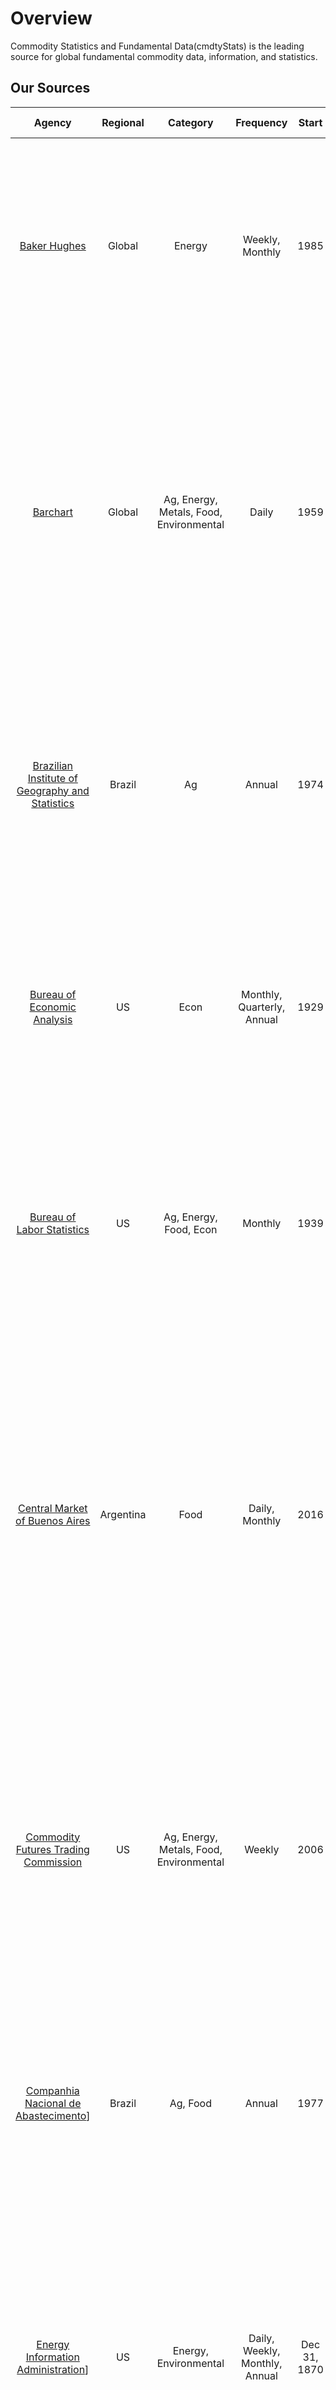 # Overview



Commodity Statistics and Fundamental Data(cmdtyStats) is the leading source for global fundamental commodity data, information, and statistics.

## Our Sources

|Agency                  |  Regional    | Category   | Frequency   | Start  | Description| Detailed Information|
| :---------------------:| :----------: | :----------:  | :----------: |  :----------: | :----------: | :----------: |
| [Baker Hughes](https://www.barchart.com/cmdty/data/fundamental/explore/BH) |Global|Energy| Weekly, Monthly| 1985 | The Baker Hughes provides weekly and monthly census of the number of drilling rigs actively exploring for or developing oil or natural gas in the United States, Canada and outside North America. | [Docs & FAQs Coming Soon]|
| [Barchart](https://www.barchart.com/cmdty/data/fundamental/explore/Barchart) |Global|Ag, Energy, Metals, Food, Environmental | Daily | 1959| Daily values of global futures volume and open interest in both nominal and notional terms. Notional values of futures volume and open interest allow for comparisons across exchange venues and investment vehicle. Easily compare the value traded between OTC products, ETFs, and futures. |[Docs & FAQs Coming Soon]|
| [Brazilian Institute of Geography and Statistics](https://www.barchart.com/cmdty/data/fundamental/explore/IBGE) |Brazil|Ag| Annual|  1974 | Brazilian Institute of Geography and Statistics (IBGE) investigates information on agricultural establishments and agricultural activities developed inside Brazil, aiming at producing either for living or sales. |[Docs & FAQs Coming Soon]|
| [Bureau of Economic Analysis](https://www.barchart.com/cmdty/data/fundamental/explore/BEA) |US|Econ| Monthly, Quarterly, Annual |1929 | The U.S. Bureau of Economic Analysis provides accurate and objective data about the US economy including US GDP, consumer spending, personal income and saving numbers etc. |[Docs & FAQs Coming Soon]|
| [Bureau of Labor Statistics](https://www.barchart.com/cmdty/data/fundamental/explore/BLS) |US|Ag, Energy, Food, Econ| Monthly | 1939 | The Bureau of Labor Statistics measures labor market activity, working conditions, price changes, and productivity in the U.S. economy to support public and private decision making.|[Docs & FAQs Coming Soon]|
| [Central Market of Buenos Aires](https://www.barchart.com/cmdty/data/fundamental/explore/MCDBA) |﻿Argentina|Food| Daily, Monthly| 2016 | The Central Market of Buenos Aires is the fruit and vegetable trading center that supplies the Autonomous City of Buenos Aires and Greater Buenos Aires. List of prices of fruits and vegetables that arise from the survey carried out in the Central Market of Buenos Aires by the Department of Statistics and Prices, and by the Social Commitment of Supply. |[Docs & FAQs Coming Soon]|
| [Commodity Futures Trading Commission](https://www.barchart.com/cmdty/data/fundamental/explore/CFTC) |US|Ag, Energy, Metals, Food, Environmental| Weekly | 2006 | The Commitment of Traders (COT) report, produced by the Commodity Futures Trading Commission, is a weekly publication that shows the aggregate holdings of different participants in the U.S. futures market. Data is available from the disaggregated report. |[Docs & FAQs Coming Soon]|
| [Companhia Nacional de Abastecimento](https://www.barchart.com/cmdty/data/fundamental/explore/CONAB)] |Brazil|Ag, Food| Annual|  1977 | In order to provide data and strategic information and to comply with the Agricultural Policy, CONAB is responsible for surveying and evaluating the Brazilian crops of grains, fibers, coffee and sugar cane.|[Docs & FAQs Coming Soon]|
| [Energy Information Administration](https://www.barchart.com/cmdty/data/fundamental/explore/EIA)] |US|Energy, Environmental| Daily, Weekly, Monthly, Annual | Dec 31, 1870 | The U.S. Energy Information Administration (EIA) collects, analyzes, and disseminates independent and impartial energy information to promote sound policymaking, efficient markets, and public understanding of energy and its interaction with the economy and the environment. |[Docs & FAQs Coming Soon]|
| [European Statistical Office](https://www.barchart.com/cmdty/data/fundamental/explore/EuroStat) |﻿European Union (EU)|Ag, Energy, Food, Environmental, Econ | Annual | Dec 31, 1997 | The Eurostat produces European statisitics in partnership with National Statistical Institutes and other national authorities in the EU Member States providing high quality statistics and data on Europe. |[Docs & FAQs Coming Soon]|
| [Malaysian Palm Oil Board](https://www.barchart.com/cmdty/data/fundamental/explore/MPOB) |﻿Malaysia|Food| Daily| Jan 02, 2008 | The Malaysian Palm Oil Board releases daily wholesale prices for Crude Palm Oil to help palm oil industry to plan their trading and business decisions faster and more accurately. |[Docs & FAQs Coming Soon]|
| [Ministry of Agriculture of Argentina](https://www.barchart.com/cmdty/data/fundamental/explore/MAGYP) |﻿Argentina|Ag, Food| Annual| Dec 31, 1969 | MAGYP plans and executes public policies related to the agricultural, livestock, dairy and fishing sectors, seeking the proper balance between productivity, sustainability and territorial distribution. It also provides the series of agricultural statistics, by crop, season, province and party department of the Argentine Republic. |[Docs & FAQs Coming Soon]|
| [Statistics Canada](https://www.barchart.com/cmdty/data/fundamental/explore/StatCan)  |﻿Canada|Ag, Energy, Food, Environmental, Econ| Monthly, Quarterly, Annual | Jan 01, 1906 | Statistics Canada produces important statistics to better understand the Canada's population, resources, economy and agriculture. |[Docs & FAQs Coming Soon]|
| [United States Census Bureau](https://www.barchart.com/cmdty/data/fundamental/explore/USCB) |US|Metals, Econ| Monthly| 	Dec 31, 1997 | The United States Census Bureau (USCB) is the nation's leading provider of quality data about its people and economy. Their Economic Indicators data set provides information on advance economic indicators, construction spending, manufacturing and trade inventories and sales, new residential construction and sales. |[Docs & FAQs Coming Soon]|
| [United States Department of Agriculture](https://www.barchart.com/cmdty/data/fundamental/explore/USDA) |Global|Ag, Energy, Food, Environmental| Weekly, Monthly, Quarterly, Annual | Dec 01, 1866 | The USDA provides data on production, consumption, stocks and price received for variety of agricultural commodities produced in the US. |[Docs & FAQs Coming Soon]|
| [US Army Corps of Engineers](https://www.barchart.com/cmdty/data/fundamental/explore/USACE) |US|Ag| Weekly | Jan 04, 2003 | The USACE provides weekly information on the amount (in tons), location, and commodity of barged grain, along with the number, location, direction, and type of barges transiting the last lock on the Mississippi River and its tributaries. |[Docs & FAQs Coming Soon]|


## How Can I Access It?

Users can generally access the content through either software or an enterprise data solution.  

**Software Consumption** - Individual users can subscribe to the data for use in our trading and analytics software.  Single users can register directly through us and pricing is standard for most CPN contributor datasets.  For teams and large groups of users, bulk pricing may be available.
* [cmdtyView Pro](https://www.barchart.com/cmdty/trading/cmdtyview) - This is our flagship software product for commodity trading and analytics.  Access any data you subscribe to from the CPN alongside all of our other content.
* [cmdtyView Excel](https://www.barchart.com/cmdty/trading/cmdtyview-excel) - Our Excel Add-in that is included with your cmdtyView Pro subscription, but can be subscribed to as a standalone service.  With the flexibility of Excel, and all of the same data you get in cmdtyView, the possibilities for what you can build are endless.

**Enterprise Data Solution**  - Many firms want to be able to use data from our contributors throughout their organization and within various risk systems, data reporting tools, or other 3rd-party software.  We can deliver data via API, SFTP, or other data transfer services subject to client requirements.  Pricing will generally depend on how the data is used throughout the organization, who can access it, and the breadth of coverage.  For some providers we have set pricing and for others we will work with the client and the provider to establish a use case and find a package that meets everyone's goals.

In summary, you simply pay Barchart for use of our software and/or any technology fees associated with delivering of the data.  Any fees associated with the content of our CPN contributors are set by them.  By subscribing through us, you get to use the data in our purpose-built software products, and can use it alongside any other content that you get from Barchart - we basically simplify everything from user access through to billing.

## Product Roadmap
We are always looking at onboarding datasets that align with our clients.  If you're a client who would like to receive your data provider's content through our services please reach out to cmdty@barchart.com.


## Support and Feature Requests
For level one support, please email mds@barchart.com and a ticket will be automatically generated to track your request.

Feature requests can be submitted to cmdty@barchart.com. 

## Terms

* Interested in a trial? Let us know and we’ll get you started.
* Just a heads up, data is for internal use only. Redistribution is expressly prohibited.
* For more information, contact us directly at cmdty@barchart.com. We’d be happy to answer any questions you may have.



